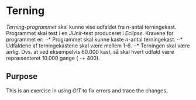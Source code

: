 # Terning
_Terning-programmet_ skal kunne vise udfaldet fra _n_-antal terningekast. Programmet skal test i en _JUnit_-test produceret i _Eclipse_. Kravene for programmet er:
⋅⋅* Programmet skal kunne kaste _n_-antal terningekast.
⋅⋅* Udfaldene af terningekastene skal være mellem 1-6.
⋅⋅* Terningen skal være _ærlig_. Dvs. at ved eksempelvis 60.000 kast, så skal hvert udfald være repræsenteret 10.000 gange ( -+ 400).

## Purpose
This is an exercise in using _GIT_ to fix errors and trace the changes.

